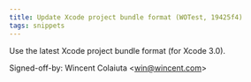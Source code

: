 ```yaml
---
title: Update Xcode project bundle format (WOTest, 19425f4)
tags: snippets
---
```


Use the latest Xcode project bundle format (for Xcode 3.0).

Signed-off-by: Wincent Colaiuta &lt;win@wincent.com&gt;
